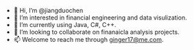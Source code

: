 - 👋 Hi, I’m @jiangduochen
- 👀 I’m interested in financial engineering and data visulization. 
- 🌱 I’m currently using Java, C#, C++.
- 💞️ I’m looking to collaborate on finanaicla analysis projects.
- 📫 Welcome to reach me through ginger17@me.com. 

<!---
jiangduochen/jiangduochen is a ✨ special ✨ repository because its `README.md` (this file) appears on your GitHub profile.
You can click the Preview link to take a look at your changes.
--->
